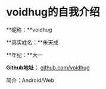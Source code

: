 voidhug的自我介绍
===
**昵称：**voidhug

**真实姓名：**朱天成

**年纪：**大一

**Github地址：** [github.com/voidhug](https://github.com/voidhug)

简介：Android/Web